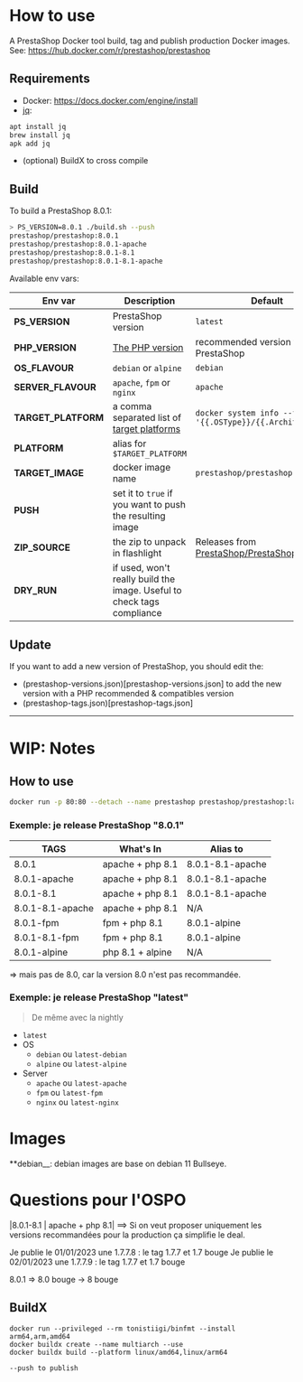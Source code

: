 # How to use

A PrestaShop Docker tool build, tag and publish production Docker images.
See: https://hub.docker.com/r/prestashop/prestashop

## Requirements

- Docker: https://docs.docker.com/engine/install
- [jq](https://stedolan.github.io/jq/):

```bash
apt install jq
brew install jq
apk add jq
```

- (optional) BuildX to cross compile

## Build

To build a PrestaShop 8.0.1:

```sh
> PS_VERSION=8.0.1 ./build.sh --push
prestashop/prestashop:8.0.1
prestashop/prestashop:8.0.1-apache
prestashop/prestashop:8.0.1-8.1
prestashop/prestashop:8.0.1-8.1-apache
```

Available env vars:

| Env var             | Description                                                                                          | Default                                                                         |
|---------------------|------------------------------------------------------------------------------------------------------|---------------------------------------------------------------------------------|
| **PS_VERSION**      | PrestaShop version                                                                                   | `latest`                                                                        |
| **PHP_VERSION**     | [The PHP version](https://hub.docker.com/_/php)                                                      | recommended version for PrestaShop                                              |
| **OS_FLAVOUR**      | `debian` or `alpine`                                                                                 | `debian`                                                                        |
| **SERVER_FLAVOUR**  | `apache`, `fpm` or `nginx`                                                                           | `apache`                                                                        |
| **TARGET_PLATFORM** | a comma separated list of [target platforms](https://docs.docker.com/build/building/multi-platform/) | `docker system info --format '{{.OSType}}/{{.Architecture}}'`                   |
| **PLATFORM**        | alias for `$TARGET_PLATFORM`                                                                         |                                                                                 |
| **TARGET_IMAGE**    | docker image name                                                                                    | `prestashop/prestashop`                                                         |
| **PUSH**            | set it to `true` if you want to push the resulting image                                             |                                                                                 |
| **ZIP_SOURCE**      | the zip to unpack in flashlight                                                                      | Releases from [PrestaShop/PrestaShop](https://github.com/PrestaShop/PrestaShop) |
| **DRY_RUN**         | if used, won't really build the image. Useful to check tags compliance                               |                                                                                 |

## Update

If you want to add a new version of PrestaShop, you should edit the:

- (prestashop-versions.json)[prestashop-versions.json] to add the new version with a PHP recommended & compatibles version
- (prestashop-tags.json)[prestashop-tags.json]

---

# WIP: Notes

## How to use

```sh
docker run -p 80:80 --detach --name prestashop prestashop/prestashop:latest
```

### Exemple: je release PrestaShop "8.0.1"

| TAGS             | What's In        | Alias to         |
|------------------|------------------|------------------|
| 8.0.1            | apache + php 8.1 | 8.0.1-8.1-apache |
| 8.0.1-apache     | apache + php 8.1 | 8.0.1-8.1-apache |
| 8.0.1-8.1        | apache + php 8.1 | 8.0.1-8.1-apache |
| 8.0.1-8.1-apache | apache + php 8.1 | N/A              |
| 8.0.1-fpm        | fpm + php 8.1    | 8.0.1-alpine     |
| 8.0.1-8.1-fpm    | fpm + php 8.1    | 8.0.1-alpine     |
| 8.0.1-alpine     | php 8.1 + alpine | N/A              |

=> mais pas de 8.0, car la version 8.0 n'est pas recommandée.

### Exemple: je release PrestaShop "latest"

> De même avec la nightly

- `latest`
- OS
  - `debian` ou `latest-debian`
  - `alpine` ou `latest-alpine`
- Server
  - `apache` ou `latest-apache`
  - `fpm` ou `latest-fpm`
  - `nginx` ou `latest-nginx`


# Images

\*\*debian\_\_: debian images are base on debian 11 Bullseye.

# Questions pour l'OSPO

|8.0.1-8.1 | apache + php 8.1|
==> Si on veut proposer uniquement les versions recommandées pour la production ça simplifie le deal.

Je publie le 01/01/2023 une 1.7.7.8 : le tag 1.7.7 et 1.7 bouge
Je publie le 02/01/2023 une 1.7.7.9 : le tag 1.7.7 et 1.7 bouge

8.0.1 => 8.0 bouge -> 8 bouge

## BuildX

```
docker run --privileged --rm tonistiigi/binfmt --install arm64,arm,amd64
docker buildx create --name multiarch --use
docker buildx build --platform linux/amd64,linux/arm64

--push to publish
```

